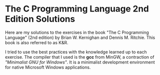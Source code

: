 # The C Programming Language 2nd Edition Solutions

Here are my solutions to the exercises in the book "The C Programming Language" (2nd edition) by Brian W. Kernighan and Dennis M. Ritchie. This book is also referred to as K&R.

I tried to use the best practices with the knowledge learned up to each exercise. The compiler that I used is the __gcc__ from MinGW, a contraction of _"Minimalist GNU for Windows"_. It is a minimalist development environment for native Microsoft Windows applications.